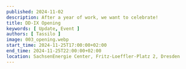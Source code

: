 ```yaml
---
published: 2024-11-02
description: After a year of work, we want to celebrate!
title: DD-IX Opening
keywords: [ Update, Event ]
authors: [ Tassilo ]
image: 003_opening.webp
start_time: 2024-11-25T17:00:00+02:00
end_time: 2024-11-25T22:00:00+02:00
location: SachsenEnergie Center, Fritz-Loeffler-Platz 2, Dresden
---
```

